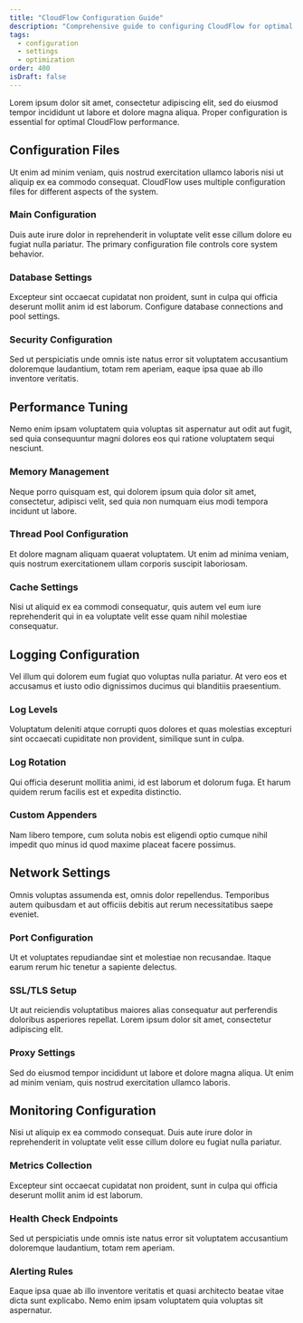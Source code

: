 ```yaml
---
title: "CloudFlow Configuration Guide"
description: "Comprehensive guide to configuring CloudFlow for optimal performance"
tags:
  - configuration
  - settings
  - optimization
order: 400
isDraft: false
---
```


Lorem ipsum dolor sit amet, consectetur adipiscing elit, sed do eiusmod tempor incididunt ut labore et dolore magna aliqua. Proper configuration is essential for optimal CloudFlow performance.

## Configuration Files

Ut enim ad minim veniam, quis nostrud exercitation ullamco laboris nisi ut aliquip ex ea commodo consequat. CloudFlow uses multiple configuration files for different aspects of the system.

### Main Configuration

Duis aute irure dolor in reprehenderit in voluptate velit esse cillum dolore eu fugiat nulla pariatur. The primary configuration file controls core system behavior.

### Database Settings

Excepteur sint occaecat cupidatat non proident, sunt in culpa qui officia deserunt mollit anim id est laborum. Configure database connections and pool settings.

### Security Configuration

Sed ut perspiciatis unde omnis iste natus error sit voluptatem accusantium doloremque laudantium, totam rem aperiam, eaque ipsa quae ab illo inventore veritatis.

## Performance Tuning

Nemo enim ipsam voluptatem quia voluptas sit aspernatur aut odit aut fugit, sed quia consequuntur magni dolores eos qui ratione voluptatem sequi nesciunt.

### Memory Management

Neque porro quisquam est, qui dolorem ipsum quia dolor sit amet, consectetur, adipisci velit, sed quia non numquam eius modi tempora incidunt ut labore.

### Thread Pool Configuration

Et dolore magnam aliquam quaerat voluptatem. Ut enim ad minima veniam, quis nostrum exercitationem ullam corporis suscipit laboriosam.

### Cache Settings

Nisi ut aliquid ex ea commodi consequatur, quis autem vel eum iure reprehenderit qui in ea voluptate velit esse quam nihil molestiae consequatur.

## Logging Configuration

Vel illum qui dolorem eum fugiat quo voluptas nulla pariatur. At vero eos et accusamus et iusto odio dignissimos ducimus qui blanditiis praesentium.

### Log Levels

Voluptatum deleniti atque corrupti quos dolores et quas molestias excepturi sint occaecati cupiditate non provident, similique sunt in culpa.

### Log Rotation

Qui officia deserunt mollitia animi, id est laborum et dolorum fuga. Et harum quidem rerum facilis est et expedita distinctio.

### Custom Appenders

Nam libero tempore, cum soluta nobis est eligendi optio cumque nihil impedit quo minus id quod maxime placeat facere possimus.

## Network Settings

Omnis voluptas assumenda est, omnis dolor repellendus. Temporibus autem quibusdam et aut officiis debitis aut rerum necessitatibus saepe eveniet.

### Port Configuration

Ut et voluptates repudiandae sint et molestiae non recusandae. Itaque earum rerum hic tenetur a sapiente delectus.

### SSL/TLS Setup

Ut aut reiciendis voluptatibus maiores alias consequatur aut perferendis doloribus asperiores repellat. Lorem ipsum dolor sit amet, consectetur adipiscing elit.

### Proxy Settings

Sed do eiusmod tempor incididunt ut labore et dolore magna aliqua. Ut enim ad minim veniam, quis nostrud exercitation ullamco laboris.

## Monitoring Configuration

Nisi ut aliquip ex ea commodo consequat. Duis aute irure dolor in reprehenderit in voluptate velit esse cillum dolore eu fugiat nulla pariatur.

### Metrics Collection

Excepteur sint occaecat cupidatat non proident, sunt in culpa qui officia deserunt mollit anim id est laborum.

### Health Check Endpoints

Sed ut perspiciatis unde omnis iste natus error sit voluptatem accusantium doloremque laudantium, totam rem aperiam.

### Alerting Rules

Eaque ipsa quae ab illo inventore veritatis et quasi architecto beatae vitae dicta sunt explicabo. Nemo enim ipsam voluptatem quia voluptas sit aspernatur.